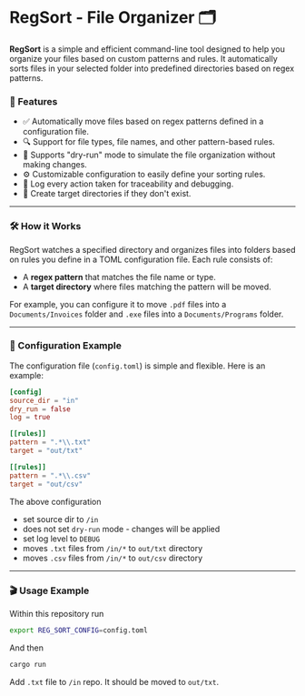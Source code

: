 # RegSort - File Organizer 🗂️

**RegSort** is a simple and efficient command-line tool designed to help you organize your files based on custom
patterns and rules. It automatically sorts files in your selected folder into predefined directories based on regex
patterns.

### 🚀 Features

- ✅ Automatically move files based on regex patterns defined in a configuration file.
- 🔍 Support for file types, file names, and other pattern-based rules.
- 🧪 Supports "dry-run" mode to simulate the file organization without making changes.
- ⚙️ Customizable configuration to easily define your sorting rules.
- 📝 Log every action taken for traceability and debugging.
- 📂 Create target directories if they don't exist.

---

### 🛠️ How it Works

RegSort watches a specified directory and organizes files into folders based on rules you define in a TOML configuration
file. Each rule consists of:

- A **regex pattern** that matches the file name or type.
- A **target directory** where files matching the pattern will be moved.

For example, you can configure it to move `.pdf` files into a `Documents/Invoices` folder and `.exe` files into a
`Documents/Programs` folder.

---

### 📝 Configuration Example

The configuration file (`config.toml`) is simple and flexible. Here is an example:

```toml
[config]
source_dir = "in"
dry_run = false
log = true

[[rules]]
pattern = ".*\\.txt"
target = "out/txt"

[[rules]]
pattern = ".*\\.csv"
target = "out/csv"
```

The above configuration

- set source dir to `/in`
- does not set `dry-run` mode - changes will be applied
- set log level to `DEBUG`
- moves `.txt` files from `/in/*` to `out/txt` directory
- moves `.csv` files from `/in/*` to `out/csv` directory

---

### 🎬‍ Usage Example

Within this repository run
```bash
export REG_SORT_CONFIG=config.toml
```
And then
```bash
cargo run
```
Add `.txt` file to `/in` repo. It should be moved to `out/txt`.